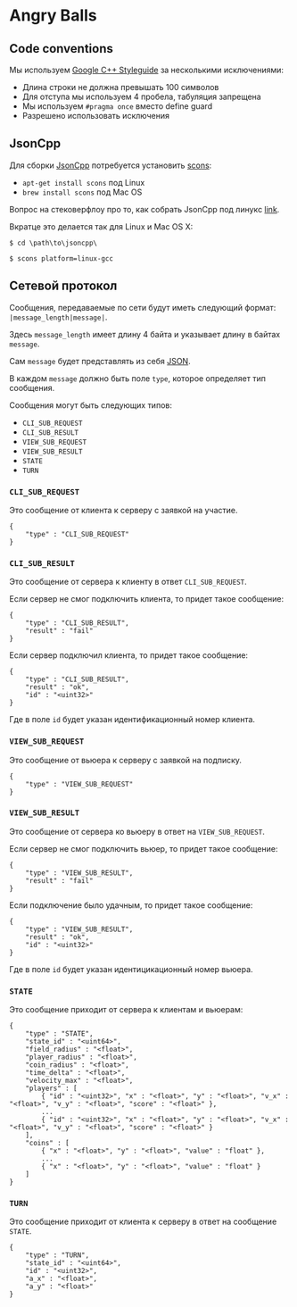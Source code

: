 # Angry Balls

## Code conventions
Мы используем [Google C++ Styleguide](http://google-styleguide.googlecode.com/svn/trunk/cppguide.xml
) за несколькими исключениями:

- Длина строки не должна превышать 100 символов 
- Для отступа мы используем 4 пробела, табуляция запрещена
- Мы используем `#pragma once` вместо define guard
- Разрешено использовать исключения

## JsonCpp
Для сборки [JsonCpp](http://jsoncpp.sourceforge.net/) потребуется установить [scons](http://www.scons.org/):

- `apt-get install scons` под Linux
- `brew install scons` под Mac OS

Вопрос на стековерфлоу про то, как собрать JsonCpp под линукс [link](http://stackoverflow.com/questions/4628922/building-jsoncpp-linux-an-instruction-for-us-mere-mortals).

Вкратце это делается так для Linux и Mac OS X:

`$ cd \path\to\jsoncpp\`

`$ scons platform=linux-gcc`

## Сетевой протокол

Сообщения, передаваемые по сети будут иметь следующий формат: `|message_length|message|`.

Здесь `message_length` имеет длину 4 байта и указывает длину в байтах `message`.

Сам `message` будет представлять из себя [JSON](http://www.json.org/).

В каждом `message` должно быть поле `type`, которое определяет тип сообщения.

Сообщения могут быть следующих типов:

* `CLI_SUB_REQUEST`
* `CLI_SUB_RESULT`
* `VIEW_SUB_REQUEST`
* `VIEW_SUB_RESULT`
* `STATE`
* `TURN`

### `CLI_SUB_REQUEST`

Это сообщение от клиента к серверу с заявкой на участие.

    {
        "type" : "CLI_SUB_REQUEST"
    }

### `CLI_SUB_RESULT`

Это сообщение от сервера к клиенту в ответ `CLI_SUB_REQUEST`.

Если сервер не смог подключить клиента, то придет такое сообщение:

    {
        "type" : "CLI_SUB_RESULT",
        "result" : "fail"
    }

Если сервер подключил клиента, то придет такое сообщение:

    {
        "type" : "CLI_SUB_RESULT",
        "result" : "ok",
        "id" : "<uint32>"
    }

Где в поле `id` будет указан идентификационный номер клиента.

### `VIEW_SUB_REQUEST`

Это сообщение от вьюера к серверу с заявкой на подписку.

    {
        "type" : "VIEW_SUB_REQUEST"
    }

### `VIEW_SUB_RESULT`

Это сообщение от сервера ко вьюеру в ответ на `VIEW_SUB_REQUEST`.

Если сервер не смог подключить вьюер, то придет такое сообщение:

    {
        "type" : "VIEW_SUB_RESULT",
        "result" : "fail"
    }

Если подключение было удачным, то придет такое сообщение:

    {
        "type" : "VIEW_SUB_RESULT",
        "result" : "ok",
        "id" : "<uint32>"
    }

Где в поле `id` будет указан идентицикационный номер вьюера.

### `STATE`

Это сообщение приходит от сервера к клиентам и вьюерам:

    {
        "type" : "STATE",
        "state_id" : "<uint64>",
        "field_radius" : "<float>",
        "player_radius" : "<float>",
        "coin_radius" : "<float>",
        "time_delta" : "<float>",
        "velocity_max" : "<float>",
        "players" : [
            { "id" : "<uint32>", "x" : "<float>", "y" : "<float>", "v_x" : "<float>", "v_y" : "<float>", "score" : "<float>" },
            ...
            { "id" : "<uint32>", "x" : "<float>", "y" : "<float>", "v_x" : "<float>", "v_y" : "<float>", "score" : "<float>" }
        ],
        "coins" : [
            { "x" : "<float>", "y" : "<float>", "value" : "float" },
            ...
            { "x" : "<float>", "y" : "<float>", "value" : "float" }
        ]
    }

### `TURN`

Это сообщение приходит от клиента к серверу в ответ на сообщение `STATE`.

    {
        "type" : "TURN",
        "state_id" : "<uint64>",
        "id" : "<uint32>",
        "a_x" : "<float>",
        "a_y" : "<float>"
    }
